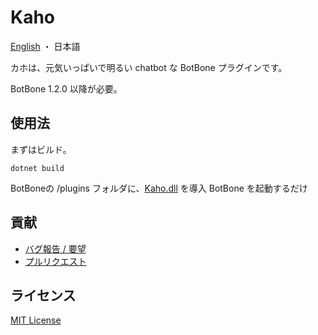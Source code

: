 # Kaho

[English](README.md) ・ 日本語

カホは、元気いっぱいで明るい chatbot な BotBone プラグインです。

BotBone 1.2.0 以降が必要。

## 使用法

まずはビルド。

```
dotnet build
```

BotBoneの /plugins フォルダに、[Kaho.dll](bin/Debug/netstandard2.1/publish/Kaho.dll) を導入
BotBone を起動するだけ

## 貢献

- [バグ報告 / 要望](//github.com/xeltica/kaho/issues/new)
- [プルリクエスト](//github.com/xeltica/kaho/compare)

## ライセンス

[MIT License](LICENSE)
